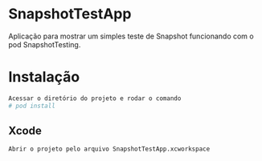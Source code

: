 # SnapshotTestApp
Aplicação para mostrar um simples teste de Snapshot funcionando com o pod SnapshotTesting. 

# Instalação

```bash
Acessar o diretório do projeto e rodar o comando
# pod install
```

## Xcode
```bash
Abrir o projeto pelo arquivo SnapshotTestApp.xcworkspace
